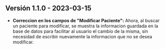 ## Versión 1.1.0 - 2023-03-15

- **Correccion en los campos de "Modificar Paciente":** Ahora, al buscar un paciente para modificar, se muestra la informacion guardada en la base de datos para facilitar al usuario el cambio de la misma, sin necesidad de escribir nuevamente la informacion que no se desea modificar.
